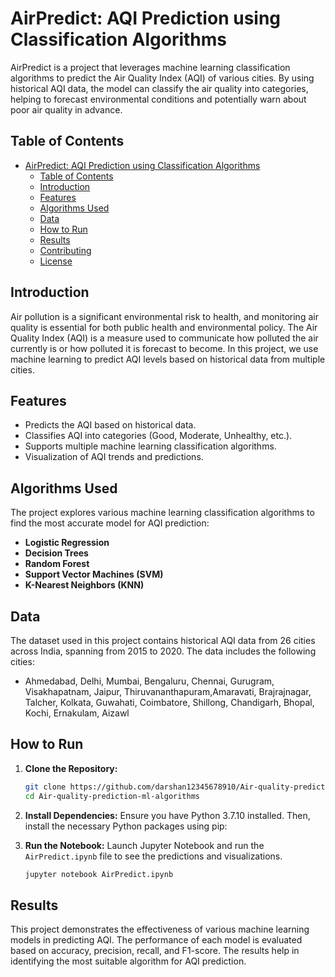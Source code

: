 # AirPredict: AQI Prediction using Classification Algorithms

AirPredict is a project that leverages machine learning classification algorithms to predict the Air Quality Index (AQI) of various cities. By using historical AQI data, the model can classify the air quality into categories, helping to forecast environmental conditions and potentially warn about poor air quality in advance.

## Table of Contents
- [AirPredict: AQI Prediction using Classification Algorithms](#airpredict-aqi-prediction-using-classification-algorithms)
  - [Table of Contents](#table-of-contents)
  - [Introduction](#introduction)
  - [Features](#features)
  - [Algorithms Used](#algorithms-used)
  - [Data](#data)
  - [How to Run](#how-to-run)
  - [Results](#results)
  - [Contributing](#contributing)
  - [License](#license)

## Introduction

Air pollution is a significant environmental risk to health, and monitoring air quality is essential for both public health and environmental policy. The Air Quality Index (AQI) is a measure used to communicate how polluted the air currently is or how polluted it is forecast to become. In this project, we use machine learning to predict AQI levels based on historical data from multiple cities.

## Features

- Predicts the AQI based on historical data.
- Classifies AQI into categories (Good, Moderate, Unhealthy, etc.).
- Supports multiple machine learning classification algorithms.
- Visualization of AQI trends and predictions.

## Algorithms Used

The project explores various machine learning classification algorithms to find the most accurate model for AQI prediction:

- **Logistic Regression**
- **Decision Trees**
- **Random Forest**
- **Support Vector Machines (SVM)**
- **K-Nearest Neighbors (KNN)**

## Data

The dataset used in this project contains historical AQI data from 26 cities across India, spanning from 2015 to 2020. The data includes the following cities:

- Ahmedabad, Delhi, Mumbai, Bengaluru, Chennai, Gurugram, Visakhapatnam, Jaipur, Thiruvananthapuram,Amaravati, Brajrajnagar, Talcher, Kolkata, Guwahati, Coimbatore, Shillong, Chandigarh, Bhopal, Kochi, Ernakulam, Aizawl



## How to Run

1. **Clone the Repository:**
    ```bash
    git clone https://github.com/darshan12345678910/Air-quality-prediction-ml-algorithms.git
    cd Air-quality-prediction-ml-algorithms
    ```

2. **Install Dependencies:**
    Ensure you have Python 3.7.10 installed. Then, install the necessary Python packages using pip:

3. **Run the Notebook:**
    Launch Jupyter Notebook and run the `AirPredict.ipynb` file to see the predictions and visualizations.
    ```bash
    jupyter notebook AirPredict.ipynb
    ```

## Results

This project demonstrates the effectiveness of various machine learning models in predicting AQI. The performance of each model is evaluated based on accuracy, precision, recall, and F1-score. The results help in identifying the most suitable algorithm for AQI prediction.


